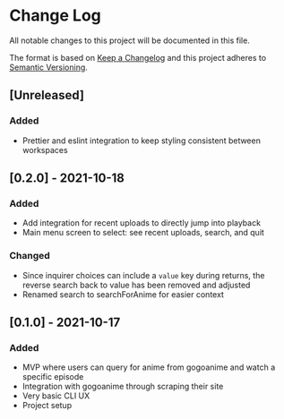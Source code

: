 # Change Log

All notable changes to this project will be documented in this file.

The format is based on [Keep a Changelog](http://keepachangelog.com/)
and this project adheres to [Semantic Versioning](http://semver.org/).

## [Unreleased]

### Added

- Prettier and eslint integration to keep styling consistent between workspaces

## [0.2.0] - 2021-10-18

### Added

- Add integration for recent uploads to directly jump into playback
- Main menu screen to select: see recent uploads, search, and quit

### Changed

- Since inquirer choices can include a `value` key during returns, the reverse search back to value has been removed and adjusted
- Renamed search to searchForAnime for easier context

## [0.1.0] - 2021-10-17

### Added

- MVP where users can query for anime from gogoanime and watch a specific episode
- Integration with gogoanime through scraping their site
- Very basic CLI UX
- Project setup

